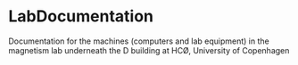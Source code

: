 # LabDocumentation
Documentation for the machines (computers and lab equipment) in the magnetism lab underneath the D building at HCØ, University of Copenhagen
